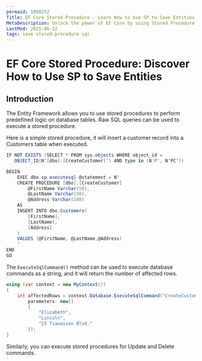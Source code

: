 ```yaml
---
permaid: 1000252
Title: EF Core Stored Procedure - Learn How to Use SP to Save Entities
MetaDescription: Unlock the power of EF Core by using Stored Procedure to save entities by keeping the logic in your database. Learn how to create a stored procedure and map your entities to it when saving them.
LastMod: 2025-06-22
tags: save stored-procedure sql
---
```


# EF Core Stored Procedure: Discover How to Use SP to Save Entities

## Introduction

The Entity Framework allows you to use stored procedures to perform predefined logic on database tables. Raw SQL queries can be used to execute a stored procedure. 

Here is a simple stored procedure, it will insert a customer record into a Customers table when executed.


```csharp
IF NOT EXISTS (SELECT * FROM sys.objects WHERE object_id = 
   OBJECT_ID(N'[dbo].[CreateCustomer]') AND type in (N'P', N'PC'))

BEGIN
    EXEC dbo.sp_executesql @statement = N'
    CREATE PROCEDURE [dbo].[CreateCustomer]
        @FirstName Varchar(50),
        @LastName Varchar(50),
        @Address Varchar(100)
    AS
    INSERT INTO dbo.Customers(
        [FirstName],
        [LastName],
        [Address]
    )
    VALUES (@FirstName, @LastName,@Address)
    '
END
GO
```

The `ExecuteSqlCommand()` method can be used to execute database commands as a string, and it will return the number of affected rows.


```csharp
using (var context = new MyContext())
{
    int affectedRows = context.Database.ExecuteSqlCommand("CreateCustomer @p0, @p1, @p2",
        parameters: new[] 
        {
            "Elizabeth",
            "Lincoln",
            "23 Tsawassen Blvd."
        });
}
```

Similarly, you can execute stored procedures for Update and Delete commands.
